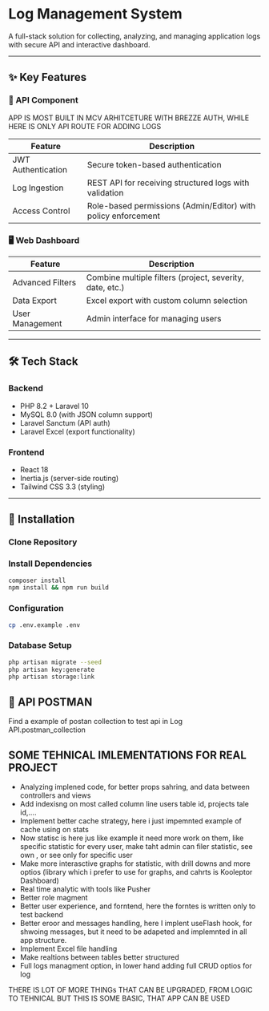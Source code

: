
# Log Management System

A full-stack solution for collecting, analyzing, and managing application logs with secure API and interactive dashboard.

---

## ✨ Key Features

### 📡 API Component

APP IS MOST BUILT IN MCV ARHITCETURE WITH BREZZE AUTH, WHILE HERE IS ONLY API ROUTE FOR ADDING LOGS

| Feature            | Description                                                   |
|--------------------|---------------------------------------------------------------|
| JWT Authentication | Secure token-based authentication                             |
| Log Ingestion      | REST API for receiving structured logs with validation        |
| Access Control     | Role-based permissions (Admin/Editor) with policy enforcement |

### 🖥 Web Dashboard

| Feature            | Description                                                   |
|--------------------|---------------------------------------------------------------|
| Advanced Filters   | Combine multiple filters (project, severity, date, etc.)      |
| Data Export        | Excel export with custom column selection                     |
| User Management    | Admin interface for managing users                            |

---

## 🛠 Tech Stack

### Backend
- PHP 8.2 + Laravel 10  
- MySQL 8.0 (with JSON column support)  
- Laravel Sanctum (API auth)  
- Laravel Excel (export functionality)  

### Frontend
- React 18   
- Inertia.js (server-side routing)  
- Tailwind CSS 3.3 (styling)  

---

## 🚀 Installation

### Clone Repository


### Install Dependencies
```bash
composer install
npm install && npm run build
```

### Configuration
```bash
cp .env.example .env
```

### Database Setup
```bash
php artisan migrate --seed
php artisan key:generate
php artisan storage:link
```


## 📡 API POSTMAN

Find a example of postan collection to test api in Log API.postman_collection

## SOME TEHNICAL IMLEMENTATIONS FOR REAL PROJECT
- Analyzing implened code, for better props sahring, and data between controllers and views
- Add indexisng on most called column line users table id, projects tale id,....
- Implement better cache strategy, here i just impemnted example of cache using on stats
- Now statisc is here jus like example it need more work on them, like specific statistic for every user, make taht admin can filer statistic, see own , or see only for specific user
- Make more interasctive graphs for statistic, with drill downs and more optios (library which i prefer to use for graphs, and cahrts is Kooleptor Dashboard)
- Real time analytic with tools like Pusher
- Better role magment
- Better user experience, and forntend, here the forntes is written only to test backend
- Better eroor and messages handling, here I implent useFlash hook, for shwoing messages, but it need to be adapeted and implemnted in all app structure.
- Implement Excel file handling
- Make realtions between tables better structured
- Full logs managment option, in lower hand adding full CRUD optios for log


THERE IS LOT OF MORE THINGs THAT CAN BE UPGRADED, FROM LOGIC TO TEHNICAL BUT THIS IS SOME BASIC, THAT APP CAN BE USED



